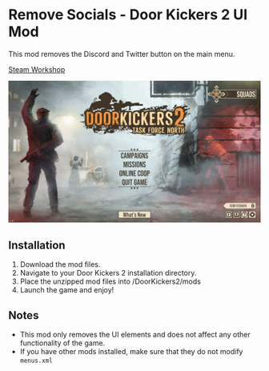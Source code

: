 # Remove Socials - Door Kickers 2 UI Mod

This mod removes the Discord and Twitter button on the main menu.

[Steam Workshop](https://steamcommunity.com/sharedfiles/filedetails/?id=3441861309)

![mod_image](/RemoveSocials/mod_image.jpg)

## Installation

1. Download the mod files.
2. Navigate to your Door Kickers 2 installation directory.
3. Place the unzipped mod files into /DoorKickers2/mods
4. Launch the game and enjoy!

## Notes

- This mod only removes the UI elements and does not affect any other functionality of the game.
- If you have other mods installed, make sure that they do not modify `menus.xml`
